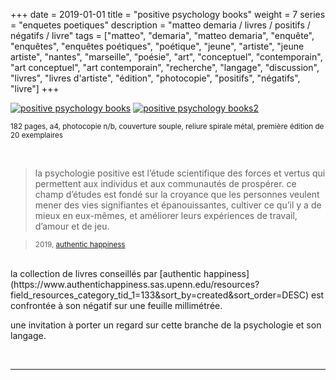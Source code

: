 +++
date = 2019-01-01
title = "positive psychology books"
weight = 7
series = "enquetes poetiques"
description = "matteo demaria / livres / positifs / négatifs / livre"
tags = ["matteo", "demaria", "matteo demaria", "enquête", "enquêtes", "enquêtes poétiques", "poétique", "jeune", "artiste", "jeune artiste", "nantes", "marseille", "poésie", "art", "conceptuel", "contemporain", "art conceptuel", "art contemporain", "recherche", "langage", "discussion", "livres", "livres d'artiste", "édition", "photocopie", "positifs", "négatifs", "livre"]
+++

[![positive psychology books](/images/positive_psychology_books/positive_psychology_books_1.gif)](/pdfs/positive_psychology_book/positive_psychology_book.pdf)
[![positive psychology books2](/images/positive_psychology_books/positive_psychology_books_2.gif)](/pdfs/positive_psychology_book/positive_psychology_book.pdf)

<sup>182 pages, a4, photocopie n/b, couverture souple, reliure spirale métal, première édition de 20 exemplaires<sup/>

<br/>

>la psychologie positive est l’étude scientifique des forces et vertus qui permettent aux individus et aux communautés de prospérer. ce champ d’études est fondé sur la croyance que les personnes veulent mener des vies signifiantes et épanouissantes, cultiver ce qu’il y a de mieux en eux-mêmes, et améliorer leurs expériences de travail, d’amour et de jeu.

><sup>2019, [authentic happiness](https://www.authentichappiness.sas.upenn.edu/content/about-us)</sup>

<br/>
la collection de livres conseillés par [authentic happiness](https://www.authentichappiness.sas.upenn.edu/resources?field_resources_category_tid_1=133&sort_by=created&sort_order=DESC) est confrontée à son négatif sur une feuille millimétrée.

une invitation à porter un regard sur cette branche de la psychologie et son langage.

<br/>
<hr>
